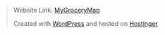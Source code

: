 > Website Link: [MyGroceryMap](https://mygrocerymap.net)
>
> Created with [WordPress](https://wordpress.com) and hosted on [Hostinger](https://www.hostinger.com)
> 
